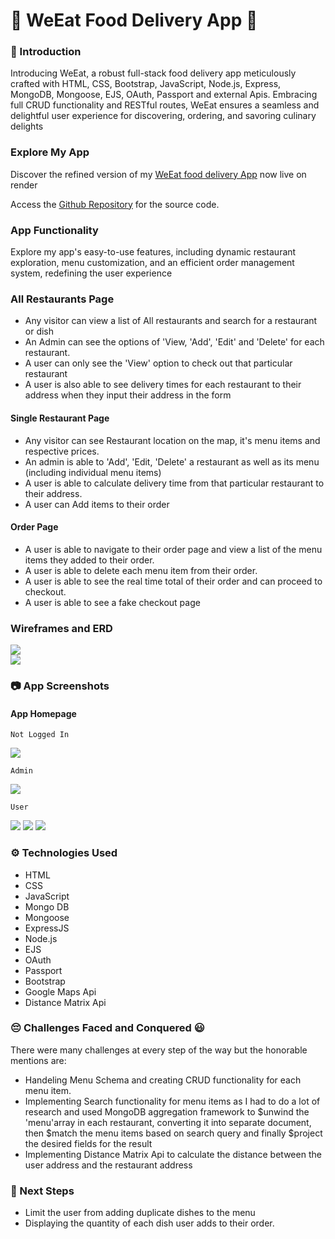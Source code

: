 # 🍲 WeEat Food Delivery App 🍲

### 🍗 Introduction

Introducing WeEat, a robust full-stack food delivery app meticulously crafted with HTML, CSS, Bootstrap, JavaScript, Node.js, Express, MongoDB, Mongoose, EJS, OAuth, Passport and external Apis. Embracing full CRUD functionality and RESTful routes, WeEat ensures a seamless and delightful user experience for discovering, ordering, and savoring culinary delights

### Explore My App

Discover the refined version of my [WeEat food delivery App](https://weeat-t9e5.onrender.com/) now live on render

Access the [Github Repository](https://github.com/Maviakazi/We-Eat) for the source code.

### App Functionality

Explore my app's easy-to-use features, including dynamic restaurant exploration, menu customization, and an efficient order management system, redefining the user experience

### All Restaurants Page

-   Any visitor can view a list of All restaurants and search for a restaurant or dish
-   An Admin can see the options of 'View, 'Add', 'Edit' and 'Delete' for each restaurant.
-   A user can only see the 'View' option to check out that particular restaurant
-   A user is also able to see delivery times for each restaurant to their address when they input their address in the form

#### Single Restaurant Page

-   Any visitor can see Restaurant location on the map, it's menu items and respective prices.
-   An admin is able to 'Add', 'Edit, 'Delete' a restaurant as well as its menu (including individual menu items)
-   A user is able to calculate delivery time from that particular restaurant to their address.
-   A user can Add items to their order

#### Order Page

-   A user is able to navigate to their order page and view a list of the menu items they added to their order.
-   A user is able to delete each menu item from their order.
-   A user is able to see the real time total of their order and can proceed to checkout.
-   A user is able to see a fake checkout page

### Wireframes and ERD

<div>

<img src="public/images/Wireframes.png"/>

</div>

<div>

<img src="public/images/ERD.png"/>

</div>

### 📷 App Screenshots

#### App Homepage

    Not Logged In

<img src="public/images/Homepage - Not Logged In.png"/>

    Admin

<img src="public/images/Homepage - Admin.png" />

    User

<img src="public/images/Homepage - User.png" />

<img src="public/images/Screenshot.png" />

<img src="public/images/Screenshot1.png"/>

### ⚙️ Technologies Used

-   HTML
-   CSS
-   JavaScript
-   Mongo DB
-   Mongoose
-   ExpressJS
-   Node.js
-   EJS
-   OAuth
-   Passport
-   Bootstrap
-   Google Maps Api
-   Distance Matrix Api

### 😔 Challenges Faced and Conquered 😃

There were many challenges at every step of the way but the honorable mentions are:

-   Handeling Menu Schema and creating CRUD functionality for each menu item.
-   Implementing Search functionality for menu items as I had to do a lot of research and used MongoDB aggregation framework to $unwind the 'menu'array in each restaurant, converting it into separate document, then $match the menu items based on search query and finally $project the desired fields for the result
-   Implementing Distance Matrix Api to calculate the distance between the user address and the restaurant address

### 🚀 Next Steps

-   Limit the user from adding duplicate dishes to the menu
-   Displaying the quantity of each dish user adds to their order.
